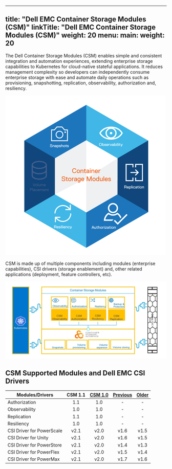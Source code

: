 
---
title: "Dell EMC Container Storage Modules (CSM)"
linkTitle: "Dell EMC Container Storage Modules (CSM)"
weight: 20
menu:
  main:
    weight: 20
---

The Dell Container Storage Modules (CSM) enables simple and consistent integration and automation experiences, extending enterprise storage capabilities to Kubernetes for cloud-native stateful applications. It reduces management complexity so developers can independently consume enterprise storage with ease and automate daily operations such as provisioning, snapshotting, replication, observability, authorization and, resiliency.

<img src="csm_hexagon.png" alt="CSM Hex Diagram" width="500"/>

CSM is made up of multiple components including modules (enterprise capabilities), CSI drivers (storage enablement) and, other related applications (deployment, feature controllers, etc).

<img src="csm_diagram.jpg" alt="CSM Diagram" width="800"/>

## CSM Supported Modules and Dell EMC CSI Drivers

| Modules/Drivers | CSM 1.1 | [CSM 1.0](../v1/) | [Previous](../v2/) | [Older](../v3) | 
| - | :-: | :-: | :-: | :-: |
| Authorization | 1.1 | 1.0 | - | - |
| Observability | 1.0 | 1.0 | - | - |
| Replication | 1.1 | 1.0 | - | - |
| Resiliency | 1.0 | 1.0 | - | - |
| CSI Driver for PowerScale | v2.1 | v2.0 | v1.6 | v1.5 | 
| CSI Driver for Unity | v2.1 | v2.0 | v1.6 | v1.5 |
| CSI Driver for PowerStore | v2.1 | v2.0 | v1.4 | v1.3 |
| CSI Driver for PowerFlex | v2.1 | v2.0 | v1.5 | v1.4 |
| CSI Driver for PowerMax | v2.1 | v2.0 | v1.7 | v1.6 |
